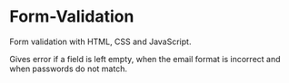 # Form-Validation
Form validation with HTML, CSS and JavaScript.

Gives error if a field is left empty, when the email format is incorrect and when passwords do not match. 
